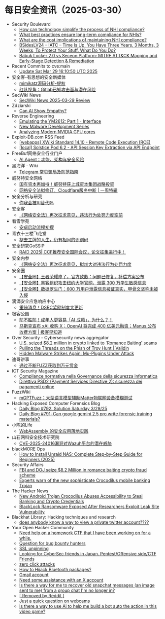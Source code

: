 # 每日安全资讯（2025-03-30）

- Security Boulevard
  - [How can technology simplify the process of NHI compliance?](https://securityboulevard.com/2025/03/how-can-technology-simplify-the-process-of-nhi-compliance/?utm_source=rss&utm_medium=rss&utm_campaign=how-can-technology-simplify-the-process-of-nhi-compliance)
  - [What best practices ensure long-term compliance for NHIs?](https://securityboulevard.com/2025/03/what-best-practices-ensure-long-term-compliance-for-nhis/?utm_source=rss&utm_medium=rss&utm_campaign=what-best-practices-ensure-long-term-compliance-for-nhis)
  - [What are the cost implications of maintaining NHI compliance?](https://securityboulevard.com/2025/03/what-are-the-cost-implications-of-maintaining-nhi-compliance/?utm_source=rss&utm_medium=rss&utm_campaign=what-are-the-cost-implications-of-maintaining-nhi-compliance)
  - [BSidesLV24 –  IATC – Time Is Up. You Have Three Years, 3 Months, 3 Weeks, To Protect Your Stuff. What Do You Do?](https://securityboulevard.com/2025/03/bsideslv24-iatc-time-is-up-you-have-three-years-3-months-3-weeks-to-protect-your-stuff-what-do-you-do/?utm_source=rss&utm_medium=rss&utm_campaign=bsideslv24-iatc-time-is-up-you-have-three-years-3-months-3-weeks-to-protect-your-stuff-what-do-you-do)
  - [Babuk Locker 2.0 vs Seceon Platform: MITRE ATT&CK Mapping and Early-Stage Detection & Remediation](https://securityboulevard.com/2025/03/babuk-locker-2-0-vs-seceon-platform-mitre-attck-mapping-and-early-stage-detection-remediation/?utm_source=rss&utm_medium=rss&utm_campaign=babuk-locker-2-0-vs-seceon-platform-mitre-attck-mapping-and-early-stage-detection-remediation)
- Recent Commits to cve:main
  - [Update Sat Mar 29 16:10:50 UTC 2025](https://github.com/trickest/cve/commit/2da30f1def5b0d51d93ad4f108453d68b1cd27ba)
- 安全客-有思想的安全新媒体
  - [mimikatz源码分析-提权](https://www.anquanke.com/post/id/288505)
  - [红队视角：Gitlab已知攻击面与潜在风险](https://www.anquanke.com/post/id/305705)
- SecWiki News
  - [SecWiki News 2025-03-29 Review](http://www.sec-wiki.com/?2025-03-29)
- Zdziarski
  - [Can AI Show Empathy?](https://www.zdziarski.com/blog/?p=12797)
- Reverse Engineering
  - [Emulating the YM2612: Part 1 - Interface](https://www.reddit.com/r/ReverseEngineering/comments/1jmpc0k/emulating_the_ym2612_part_1_interface/)
  - [New Malware Development Series](https://www.reddit.com/r/ReverseEngineering/comments/1jmxi6b/new_malware_development_series/)
  - [Analyzing Modern NVIDIA GPU cores](https://www.reddit.com/r/ReverseEngineering/comments/1jmfbtn/analyzing_modern_nvidia_gpu_cores/)
- Exploit-DB.com RSS Feed
  - [[webapps] XWiki Standard 14.10 - Remote Code Execution (RCE)](https://www.exploit-db.com/exploits/52105)
  - [[local] Solstice Pod 6.2 - API Session Key Extraction via API Endpoint](https://www.exploit-db.com/exploits/52104)
- FreeBuf网络安全行业门户
  - [AI Agent：功能、架构与安全风险](https://www.freebuf.com/articles/neopoints/426076.html)
- 黑海洋 - Wiki
  - [Telegram 常见骗局及防范指南](https://blog.upx8.com/4715)
- 威努特安全网络
  - [国有资本再加持！威努特获上城资本集团战略投资](https://mp.weixin.qq.com/s?__biz=MzAwNTgyODU3NQ==&mid=2651132074&idx=1&sn=164f07f314a2384918d362077783701b&chksm=80e70a1ab790830c17e807de187f0da721dcbea1b0c5ad13197fe1a74fdff79e10cdcd5d6e95&scene=58&subscene=0#rd)
  - [网络安全法拟修订，Cloudflare服务中断 | 一周特辑](https://mp.weixin.qq.com/s?__biz=MzAwNTgyODU3NQ==&mid=2651132074&idx=2&sn=891daf7c60331cfc655355a4343c3faa&chksm=80e70a1ab790830c9b1a050f7c880b0b5a1c491785e82d73f2cde2b7386b20acf5886e72db14&scene=58&subscene=0#rd)
- 安全分析与研究
  - [你我会被AI替代吗](https://mp.weixin.qq.com/s?__biz=MzA4ODEyODA3MQ==&mid=2247491322&idx=1&sn=b831a52297777a4bcfe501d1c987a1f1&chksm=902fb1d2a75838c43e3240dad39f342cd06e3e047d99b6efa161346422478278f851c043806f&scene=58&subscene=0#rd)
- 安全客
  - [《网络安全法》再次征求意见，违法行为处罚力度空前](https://mp.weixin.qq.com/s?__biz=MzA5ODA0NDE2MA==&mid=2649788250&idx=1&sn=d1f119f6012ec656cfc510297b4b945a&chksm=8893bf35bfe43623711bf39fd5afe2a913bf05bbbd34bf5504c25927fc6322b97b216e9143db&scene=58&subscene=0#rd)
- 看雪学苑
  - [安卓启动流程初探](https://mp.weixin.qq.com/s?__biz=MjM5NTc2MDYxMw==&mid=2458591195&idx=1&sn=9cd035be23aa397ea8b86ba5429eabed&chksm=b18c2f5186fba6476a3f3355491dd3b90b080bab939071e53438e88ad8f8c8fdc27d2ca09516&scene=58&subscene=0#rd)
- 青衣十三楼飞花堂
  - [褪去工牌的人生，仍有相同的识别码](https://mp.weixin.qq.com/s?__biz=MzUzMjQyMDE3Ng==&mid=2247488173&idx=1&sn=6a572c6872297d65da2eca6e2474f795&chksm=fab2d192cdc5588434329347d99ca4b9f451fec0337013aa67bc7fcdc056363ec482b63ecfd7&scene=58&subscene=0#rd)
- 安全研究GoSSIP
  - [RAID 2025| CCF推荐安全国际会议，论文征集进行中！](https://mp.weixin.qq.com/s?__biz=Mzg5ODUxMzg0Ng==&mid=2247499958&idx=1&sn=9b57fa3c9acf92925a67a24052329f24&chksm=c063ee6ff71467794fb3c0ffb6cd0edcfb63ca94008f3638ae785654865bcb6872bdd9d33db7&scene=58&subscene=0#rd)
- 安全内参
  - [《网络安全法》再次征求意见，拟加大对违法行为处罚力度](https://mp.weixin.qq.com/s?__biz=MzI4NDY2MDMwMw==&mid=2247514088&idx=1&sn=675b0a4770bfdf1f00316878340de894&chksm=ebfaf0c8dc8d79debee4a0bb0b466cccde42994d56a60175f8414d05b403ddea18d3f1c0abe4&scene=58&subscene=0#rd)
- 安全圈
  - [【安全圈】王者荣耀崩了，官方致歉：问题已修复，补偿方案公布](https://mp.weixin.qq.com/s?__biz=MzIzMzE4NDU1OQ==&mid=2652068784&idx=1&sn=c76b2c3e5e7e5c6f08692a49ade6fe3e&chksm=f36e77f0c419fee6956118d0b9390227dd360336e20040673afc31674b2cc3edaa1649b6a25c&scene=58&subscene=0#rd)
  - [【安全圈】黑客组织攻击纽约大学官网，泄露 300 万学生敏感信息](https://mp.weixin.qq.com/s?__biz=MzIzMzE4NDU1OQ==&mid=2652068784&idx=2&sn=614447979b4fdc04d8f85dd042b68dbe&chksm=f36e77f0c419fee60d4a7223e786d7aaa4ef82cb329d7b0d7ec8447a4cd48f992e4a06f2ada2&scene=58&subscene=0#rd)
  - [【安全圈】数据罗生门：600 万用户泄露信息被证真实，甲骨文坚称未被入侵](https://mp.weixin.qq.com/s?__biz=MzIzMzE4NDU1OQ==&mid=2652068784&idx=3&sn=e68a68e82de0e826532ce95aac1def77&chksm=f36e77f0c419fee62e81e4d98c96280b078db398bba0a5cc8db4991e5a71af6f8cf8ee6ff16a&scene=58&subscene=0#rd)
- 滴滴安全应急响应中心
  - [重磅消息！DSRC奖励制度大更新](https://mp.weixin.qq.com/s?__biz=MzA3Mzk1MDk1NA==&mid=2651908614&idx=1&sn=45c69dcce6c3c50fb45df7f8ca00109b&chksm=84e37983b394f0957f84ae49956815915fffe2c747c58f87761b709570281ed2276865e495e6&scene=58&subscene=0#rd)
- 极客公园
  - [防不胜防！成年人更容易「AI 成瘾」，为什么？！](https://mp.weixin.qq.com/s?__biz=MTMwNDMwODQ0MQ==&mid=2653076624&idx=1&sn=e14106f71d2f8e2cf473b60fc01d8778&chksm=7e57c1264920483043882e0ac81183af5846498aa5c3dbfbec5f74218ddaabbc5aebe0ae78ec&scene=58&subscene=0#rd)
  - [马斯克宣布 xAI 收购 X；OpenAI 将完成 400 亿美元融资；Manus 公布收费方案 | 极客早知道](https://mp.weixin.qq.com/s?__biz=MTMwNDMwODQ0MQ==&mid=2653076623&idx=1&sn=6339533b0b671be449fd200e276de92b&chksm=7e57c1394920482fd93d3d39fa356aea7bb3f17618ea332d4562b2d54c9502ca3f08241dca1b&scene=58&subscene=0#rd)
- Over Security - Cybersecurity news aggregator
  - [U.S. seized $8.2 million in crypto linked to 'Romance Baiting' scams](https://www.bleepingcomputer.com/news/cryptocurrency/us-seized-82-million-in-crypto-linked-to-romance-baiting-scams/)
  - [Pulling the Threads on the Phish of Troy Hunt | Validin](https://www.validin.com/blog/pulling_threads_on_phishing_campaign/)
  - [Hidden Malware Strikes Again: Mu-Plugins Under Attack](https://blog.sucuri.net/2025/03/hidden-malware-strikes-again-mu-plugins-under-attack.html)
- 迪哥讲事
  - [通过不断FUZZ获取到万元赏金](https://mp.weixin.qq.com/s?__biz=MzIzMTIzNTM0MA==&mid=2247497335&idx=1&sn=968ce326ac82c4cf6737f64e16db6aec&chksm=e8a5fc14dfd27502ffd4d78fb4621532459f148ae5435403469dacd25aecc5e80844750df7f5&scene=58&subscene=0#rd)
- ICT Security Magazine
  - [Compliance normativa nella Governance della sicurezza informatica](https://www.ictsecuritymagazine.com/articoli/compliance-governance/)
  - [Direttiva PSD2 (Payment Services Directive 2): sicurezza dei pagamenti online](https://www.ictsecuritymagazine.com/articoli/direttiva-psd2-payment-services-directive-2-sicurezza-dei-pagamenti-online/)
- FuzzWiki
  - [mGPTFuzz：大型语言模型辅助Matter物联网设备模糊测试](https://mp.weixin.qq.com/s?__biz=MzU1NTEzODc3MQ==&mid=2247487094&idx=1&sn=8043fce594033c46aab557a313eee70c&chksm=fbd9a5caccae2cdc0611ea707c8f1db634a1686252fd34a04cc3a0928658d4cb5374c326492a&scene=58&subscene=0#rd)
- Hacking Exposed Computer Forensics Blog
  - [Daily Blog #792: Solution Saturday 3/29/25](https://www.hecfblog.com/2025/03/daily-blog-792-solution-saturday-32925.html)
  - [Daily Blog #791: Can google gemini 2.5 pro write forensic training materials?](https://www.hecfblog.com/2025/03/daily-blog-791-can-google-gemini-25-pro.html)
- 小陈的Life
  - [WebAssembly 的安全应用落地实践](https://mp.weixin.qq.com/s?__biz=MzAxNDk0MDU2MA==&mid=2247484716&idx=1&sn=b0e88ebe776433970505c4452f865aa3&chksm=9b8ae5d3acfd6cc5b71b9b30a860fc58fba255c2d4815f4806f280ef5e0d8add951282917ecc&scene=58&subscene=0#rd)
- 山石网科安全技术研究院
  - [CVE-2025-24016漏洞对Wazuh平台的潜在威胁](https://mp.weixin.qq.com/s?__biz=MzUzMDUxNTE1Mw==&mid=2247511577&idx=1&sn=329f5c187a5d6240b0131787ff474b80&chksm=fa527ba7cd25f2b134a3912e061b55881b7fca8cd1c26c829a1e3a95b178f9f703dc8d0e3fc9&scene=58&subscene=0#rd)
- blackMORE Ops
  - [How to Install Unraid NAS: Complete Step-by-Step Guide for Beginners (2025)](https://www.blackmoreops.com/2025/03/29/how-to-install-unraid-nas-complete-step-by-step-guide-for-beginners-2025/)
- Security Affairs
  - [FBI and DOJ seize $8.2 Million in romance baiting crypto fraud scheme](https://securityaffairs.com/175990/cyber-crime/fbi-and-doj-seize-8-2-million-in-romance-baiting-crypto-fraud-scheme.html)
  - [Experts warn of the new sophisticate Crocodilus mobile banking Trojan](https://securityaffairs.com/175976/malware/new-sophisticate-crocodilus-mobile-banking-trojan.html)
- The Hacker News
  - [New Android Trojan Crocodilus Abuses Accessibility to Steal Banking and Crypto Credentials](https://thehackernews.com/2025/03/new-android-trojan-crocodilus-abuses.html)
  - [BlackLock Ransomware Exposed After Researchers Exploit Leak Site Vulnerability](https://thehackernews.com/2025/03/blacklock-ransomware-exposed-after.html)
- Blackhat Library: Hacking techniques and research
  - [does anybody know a way to view a private twitter account????](https://www.reddit.com/r/blackhat/comments/1jmc3hm/does_anybody_know_a_way_to_view_a_private_twitter/)
- Your Open Hacker Community
  - [Need help on a homework CTF that I have been working on for a while.](https://www.reddit.com/r/HowToHack/comments/1jmz79g/need_help_on_a_homework_ctf_that_i_have_been/)
  - [Question for bug bounty hunters](https://www.reddit.com/r/HowToHack/comments/1jmomyf/question_for_bug_bounty_hunters/)
  - [SSL unpinning](https://www.reddit.com/r/HowToHack/comments/1jmpko9/ssl_unpinning/)
  - [Looking for CyberSec friends in Japan. Pentest/Offensive side/CTF Friends](https://www.reddit.com/r/HowToHack/comments/1jmntfh/looking_for_cybersec_friends_in_japan/)
  - [zero click attacks](https://www.reddit.com/r/HowToHack/comments/1jmi5k7/zero_click_attacks/)
  - [How to Hijack Bluetooth packages?](https://www.reddit.com/r/HowToHack/comments/1jmeu7y/how_to_hijack_bluetooth_packages/)
  - [Gmail account](https://www.reddit.com/r/HowToHack/comments/1jmslkd/gmail_account/)
  - [Need some assistance with an X account](https://www.reddit.com/r/HowToHack/comments/1jmqz1g/need_some_assistance_with_an_x_account/)
  - [Is there a way for me to recover old snapchat messages (an image sent to me) from a group chat I'm no longer in?](https://www.reddit.com/r/HowToHack/comments/1jmdh79/is_there_a_way_for_me_to_recover_old_snapchat/)
  - [[ Removed by Reddit ]](https://www.reddit.com/r/HowToHack/comments/1jmgx0g/removed_by_reddit/)
  - [Just a quick question on webcams](https://www.reddit.com/r/HowToHack/comments/1jmakjg/just_a_quick_question_on_webcams/)
  - [Is there a way to use Ai to help me build a bot auto the action in this video game?](https://www.reddit.com/r/HowToHack/comments/1jmbi3z/is_there_a_way_to_use_ai_to_help_me_build_a_bot/)
